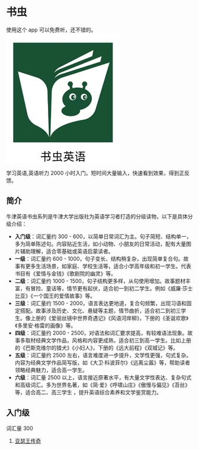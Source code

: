 # 书虫

使用这个 app 可以免费听，还不错的。
![书虫英语](./img/1.png)

学习英语,英语听力 2000 小时入门。短时间大量输入，快速看到效果，得到正反馈。

## 简介

牛津英语书虫系列是牛津大学出版社为英语学习者打造的分级读物，以下是具体分级介绍：

- **入门级**：词汇量约 300 - 600，以简单日常词汇为主。句子简短、结构单一，多为简单陈述句。内容贴近生活，如小动物、小朋友的日常活动，配有大量图片辅助理解，适合零基础或英语启蒙读者。
- **一级**：词汇量约 600 - 1000，句子变长、结构稍复杂，出现简单复合句。故事有更多生活场景，如家庭、学校生活等，适合小学高年级和初一学生。代表书目有《爱情与金钱》《歌剧院的幽灵》等。
- **二级**：词汇量约 1000 - 1500，句子结构更多样，从句使用增加。故事题材丰富，有冒险、童话等，情节更有起伏，适合初一到初二学生。例如《威廉·莎士比亚》《一个国王的爱情故事》等。
- **三级**：词汇量约 1500 - 2000，语言表达更地道，复合句频繁，出现习语和固定搭配。故事涉及历史、文化、悬疑等主题，情节曲折，适合初二到初三学生。像上册的《爱丽丝镜中世界奇遇记》《风语河岸柳》，下册的《圣诞欢歌》《多里安·格雷的画像》等。
- **四级**：词汇量约 2000 - 2500，对语法和词汇要求提高，有较难语法现象。故事多取材经典文学作品，风格和内容更成熟，适合初三到高一学生。比如上册的《巴斯克维尔的猎犬》《小妇人》，下册的《远大前程》《双城记》等。
- **五级**：词汇量约 2500 左右，语言难度进一步提升，文学性更强，句式复杂。内容为经典文学作品简写版，如《大卫·科波菲尔》《远离尘嚣》等，帮助读者领略经典魅力，适合高一学生。
- **六级**：词汇量 2500 以上，语言接近原著水平，有大量文学性表达、复杂句式和高级词汇。多为世界名著，如《简·爱》《呼啸山庄》《傲慢与偏见》《苔丝》等，适合高二、高三学生 ，提升英语综合素养和文学鉴赏能力。

## 入门级

词汇量 300

1. [亚瑟王传奇](./入门级/亚瑟王传奇.md)
